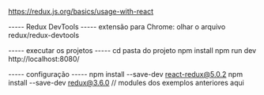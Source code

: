 https://redux.js.org/basics/usage-with-react

----- Redux DevTools -----
extensão para Chrome: olhar o arquivo redux/redux-devtools




----- executar os projetos -----
cd pasta do projeto
npm install
npm run dev
http://localhost:8080/












----- configuração -----
npm install --save-dev react-redux@5.0.2
npm install --save-dev redux@3.6.0
// modules dos exemplos anteriores aqui
